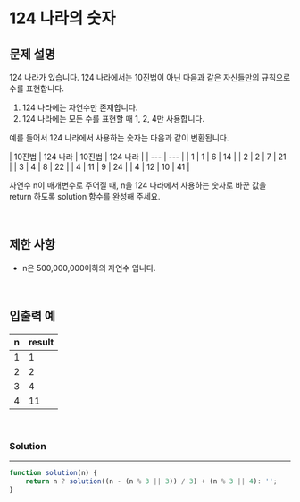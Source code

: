 # 124 나라의 숫자

## 문제 설명
124 나라가 있습니다. 124 나라에서는 10진법이 아닌 다음과 같은 자신들만의 규칙으로 수를 표현합니다.

1. 124 나라에는 자연수만 존재합니다.
2. 124 나라에는 모든 수를 표현할 때 1, 2, 4만 사용합니다.

예를 들어서 124 나라에서 사용하는 숫자는 다음과 같이 변환됩니다.

| 10진법 | 124 나라 | 10진법 | 124 나라 |
| --- | --- |
| 1 | 1 | 6 | 14 |
| 2 | 2 | 7 | 21 |
| 3 | 4 | 8 | 22 |
| 4 | 11 | 9 | 24 |
| 4 | 12 | 10 | 41 |

자연수 n이 매개변수로 주어질 때, n을 124 나라에서 사용하는 숫자로 바꾼 값을 return 하도록 solution 함수를 완성해 주세요.

<br/>

## 제한 사항
- n은 500,000,000이하의 자연수 입니다.

<br/>

## 입출력 예

| n | result |
| --- | --- |
| 1 | 1 |
| 2 | 2 |
| 3 | 4 |
| 4 | 11 |

<br/>

### Solution

---

```javascript
function solution(n) {
    return n ? solution((n - (n % 3 || 3)) / 3) + (n % 3 || 4): '';
}
```